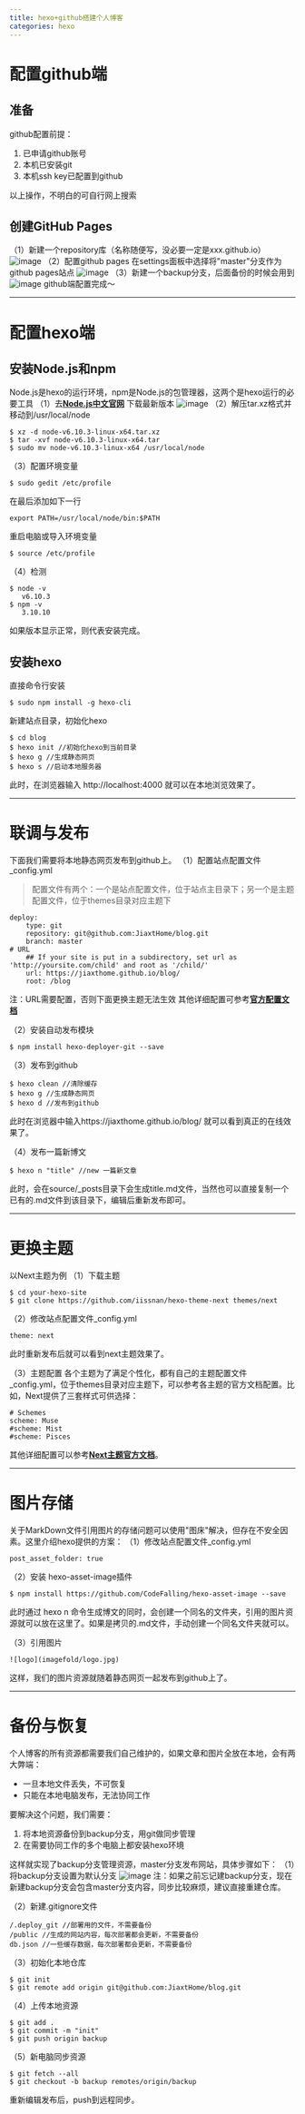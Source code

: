 ```yaml
---
title: hexo+github搭建个人博客
categories: hexo
---
```


# 配置github端

## 准备
github配置前提：
1. 已申请github账号
2. 本机已安装git
3. 本机ssh key已配置到github

以上操作，不明白的可自行网上搜索

## 创建GitHub Pages
（1）新建一个repository库（名称随便写，没必要一定是xxx.github.io）
![image](hexo/new_rep.png)
（2）配置github pages
在settings面板中选择将"master"分支作为github pages站点
![image](hexo/github_pages.png)
（3）新建一个backup分支，后面备份的时候会用到
![image](hexo/new_branch.png) 
github端配置完成～

---

# 配置hexo端
## 安装Node.js和npm
Node.js是hexo的运行环境，npm是Node.js的包管理器，这两个是hexo运行的必要工具
（1）去[**Node.js中文官网**](http://nodejs.cn/) 下载最新版本
![image](hexo/nodejs.png)
（2）解压tar.xz格式并移动到/usr/local/node

	$ xz -d node-v6.10.3-linux-x64.tar.xz
	$ tar -xvf node-v6.10.3-linux-x64.tar
	$ sudo mv node-v6.10.3-linux-x64 /usr/local/node
	
（3）配置环境变量

	$ sudo gedit /etc/profile
	
在最后添加如下一行

	export PATH=/usr/local/node/bin:$PATH
	
重启电脑或导入环境变量

	$ source /etc/profile	
	
（4）检测

	$ node -v
	   v6.10.3
	$ npm -v
	   3.10.10
	
如果版本显示正常，则代表安装完成。

## 安装hexo
直接命令行安装

	$ sudo npm install -g hexo-cli

新建站点目录，初始化hexo

	$ cd blog
	$ hexo init //初始化hexo到当前目录
	$ hexo g //生成静态网页
	$ hexo s //启动本地服务器

此时，在浏览器输入 http://localhost:4000 就可以在本地浏览效果了。

---

# 联调与发布
下面我们需要将本地静态网页发布到github上。
（1）配置站点配置文件_config.yml
>配置文件有两个：一个是站点配置文件，位于站点主目录下；另一个是主题配置文件，位于themes目录对应主题下
	
	deploy:
  		type: git
  		repository: git@github.com:JiaxtHome/blog.git
  		branch: master
	# URL
		## If your site is put in a subdirectory, set url as 'http://yoursite.com/child' and root as '/child/'
		url: https://jiaxthome.github.io/blog/
		root: /blog
	
注：URL需要配置，否则下面更换主题无法生效
其他详细配置可参考[**官方配置文档**](https://hexo.io/docs/configuration.html)

（2）安装自动发布模块

	$ npm install hexo-deployer-git --save
	
（3）发布到github

	$ hexo clean //清除缓存
	$ hexo g //生成静态网页
	$ hexo d //发布到github
	
此时在浏览器中输入https://jiaxthome.github.io/blog/ 就可以看到真正的在线效果了。

（4）发布一篇新博文

	$ hexo n "title" //new 一篇新文章
	
此时，会在source/_posts目录下会生成title.md文件，当然也可以直接复制一个已有的.md文件到该目录下，编辑后重新发布即可。

---

# 更换主题
以Next主题为例
（1）下载主题

	$ cd your-hexo-site
	$ git clone https://github.com/iissnan/hexo-theme-next themes/next
	
（2）修改站点配置文件_config.yml

	theme: next
	
此时重新发布后就可以看到next主题效果了。

（3）主题配置
各个主题为了满足个性化，都有自己的主题配置文件_config.yml，位于themes目录对应主题下，可以参考各主题的官方文档配置。比如，Next提供了三套样式可供选择：

	# Schemes
	scheme: Muse
	#scheme: Mist
	#scheme: Pisces

其他详细配置可以参考[**Next主题官方文档**](http://theme-next.iissnan.com/)。

---

# 图片存储
关于MarkDown文件引用图片的存储问题可以使用"图床"解决，但存在不安全因素。这里介绍hexo提供的方案：
（1）修改站点配置文件_config.yml

	post_asset_folder: true
	
（2）安装 hexo-asset-image插件

	$ npm install https://github.com/CodeFalling/hexo-asset-image --save
	
此时通过 hexo n 命令生成博文的同时，会创建一个同名的文件夹，引用的图片资源就可以放在这里了。如果是拷贝的.md文件，手动创建一个同名文件夹就可以。

（3）引用图片

	![logo](imagefold/logo.jpg)
	
这样，我们的图片资源就随着静态网页一起发布到github上了。

---

# 备份与恢复
个人博客的所有资源都需要我们自己维护的，如果文章和图片全放在本地，会有两大弊端：

- 一旦本地文件丢失，不可恢复
- 只能在本地电脑发布，无法协同工作

要解决这个问题，我们需要：

1. 将本地资源备份到backup分支，用git做同步管理
2. 在需要协同工作的多个电脑上都安装hexo环境

这样就实现了backup分支管理资源，master分支发布网站，具体步骤如下：
（1）将backup分支设置为默认分支
![image](hexo/default_branch.png)
注：如果之前忘记建backup分支，现在新建backup分支会包含master分支内容，同步比较麻烦，建议直接重建仓库。

（2）新建.gitignore文件

	/.deploy_git //部署用的文件，不需要备份
	/public //生成的网站内容，每次部署都会更新，不需要备份
	db.json //一些缓存数据，每次部署都会更新，不需要备份

（3）初始化本地仓库

	$ git init
	$ git remote add origin git@github.com:JiaxtHome/blog.git

（4）上传本地资源
	
	$ git add .
	$ git commit -m "init"
	$ git push origin backup
	
（5）新电脑同步资源

	$ git fetch --all
	$ git checkout -b backup remotes/origin/backup

重新编辑发布后，push到远程同步。

